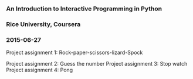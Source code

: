 ### An Introduction to Interactive Programming in Python
### Rice University, Coursera
### 2015-06-27

Project assignment 1: Rock-paper-scissors-lizard-Spock </p>
Project assignment 2: Guess the number 
Project assignment 3: Stop watch
Project assignment 4: Pong
